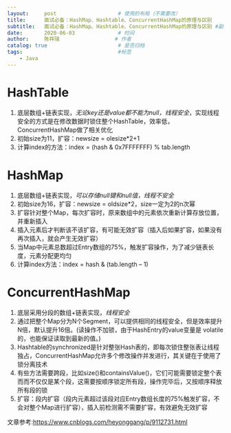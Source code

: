 ```yaml
---
layout:     post                    # 使用的布局（不需要改）
title:      面试必备：HashMap、Hashtable、ConcurrentHashMap的原理与区别    # 标题 
subtitle:   面试必备：HashMap、Hashtable、ConcurrentHashMap的原理与区别 #副标题
date:       2020-06-03              # 时间
author:     陈祥瑞                  # 作者
catalog: true                       # 是否归档
tags:                               #标签
    - Java
---
```


# HashTable
1. 底层数组+链表实现，*无论key还是value都不能为null，线程安全*，实现线程安全的方式是在修改数据时锁住整个HashTable，效率低，ConcurrentHashMap做了相关优化
2. 初始size为11，扩容：newsize = olesize*2+1
3. 计算index的方法：index = (hash & 0x7FFFFFFF) % tab.length
# HashMap
1. 底层数组+链表实现，*可以存储null键和null值，线程不安全*
2. 初始size为16，扩容：newsize = oldsize*2，size一定为2的n次幂
3. 扩容针对整个Map，每次扩容时，原来数组中的元素依次重新计算存放位置，并重新插入
4. 插入元素后才判断该不该扩容，有可能无效扩容（插入后如果扩容，如果没有再次插入，就会产生无效扩容）
5. 当Map中元素总数超过Entry数组的75%，触发扩容操作，为了减少链表长度，元素分配更均匀
6. 计算index方法：index = hash & (tab.length – 1)
# ConcurrentHashMap
1. 底层采用分段的数组+链表实现，*线程安全*
2. 通过把整个Map分为N个Segment，可以提供相同的线程安全，但是效率提升N倍，默认提升16倍。(读操作不加锁，由于HashEntry的value变量是 volatile的，也能保证读取到最新的值。)
3. Hashtable的synchronized是针对整张Hash表的，即每次锁住整张表让线程独占，ConcurrentHashMap允许多个修改操作并发进行，其关键在于使用了锁分离技术
4. 有些方法需要跨段，比如size()和containsValue()，它们可能需要锁定整个表而而不仅仅是某个段，这需要按顺序锁定所有段，操作完毕后，又按顺序释放所有段的锁
5. 扩容：段内扩容（段内元素超过该段对应Entry数组长度的75%触发扩容，不会对整个Map进行扩容），插入前检测需不需要扩容，有效避免无效扩容

文章参考:<https://www.cnblogs.com/heyonggang/p/9112731.html>

